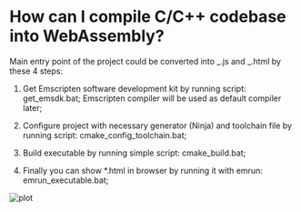 # How can I compile C/C++ codebase into WebAssembly?

Main entry point of the project could be converted into _.js and _.html by these 4 steps:

1. Get Emscripten software development kit by running script: get_emsdk.bat;
   Emscripten compiler will be used as default compiler later;

2. Configure project with necessary generator (Ninja) and toolchain file by running script: cmake_config_toolchain.bat;

3. Build executable by running simple script: cmake_build.bat;

4. Finally you can show \*.html in browser by running it with emrun: emrun_executable.bat;

![plot](./documentation/images/example.gif)
